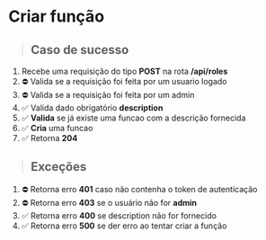 # Criar função

> ## Caso de sucesso

1. Recebe uma requisição do tipo **POST** na rota **/api/roles**
2. ⛔️ Valida se a requisição foi feita por um usuario logado
3. ⛔️ Valida se a requisição foi feita por um admin
4. ✅ Valida dado obrigatório **description**
5. ✅ **Valida** se já existe uma funcao com a descrição fornecida
6. ✅ **Cria** uma funcao
7. ✅ Retorna **204**

> ## Exceções

1. ⛔️ Retorna erro **401** caso não contenha o token de autenticação
1. ⛔️ Retorna erro **403** se o usuário não for **admin**
1. ✅ Retorna erro **400** se description não for fornecido
1. ✅ Retorna erro **500** se der erro ao tentar criar a função
